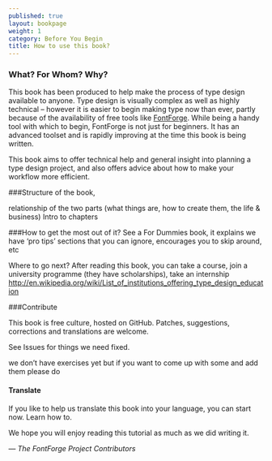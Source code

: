 ```yaml
---
published: true
layout: bookpage
weight: 1
category: Before You Begin
title: How to use this book?
---
```



### <TODO> What? For Whom? Why?

This book has been produced to help make the process of type design available to anyone. Type design
is visually complex as well as highly technical &ndash; however it is easier to begin making type
now than ever, partly because of the availability of free tools like [FontForge]. While being a
handy tool with which to begin, FontForge is not just for beginners. It has an advanced toolset
and is rapidly improving at the time this book is being written.

This book aims to offer technical help and general insight into planning a type design project, and
also offers advice about how to make your workflow more efficient.


###<TODO>Structure of the book, 

relationship of the two parts (what things are, how to create them, the life & business)
Intro to chapters

###<TODO>How to get the most out of it?
See a For Dummies book, it explains we have ‘pro tips’ sections that you can ignore, encourages you to skip around, etc

<TODO>Where to go next?
After reading this book, you can take a course, join a university programme  (they have scholarships), take an internship
http://en.wikipedia.org/wiki/List_of_institutions_offering_type_design_education 


###Contribute

This book is free culture, hosted on GitHub. Patches, suggestions, corrections and translations are welcome.

See Issues for things we need fixed.

<TODO>we don’t have exercises yet but if you want to come up with some and add them please do

#### Translate

If you like to help us translate this book into your language, you can start now. Learn how to.




We hope you will enjoy reading this tutorial as much as we did writing it.

*&mdash; The FontForge Project Contributors*

[FontForge]: http://fontforge.github.io/
[on GitHub]: https://github.com/fontforge/designwithfontforge.com/
[issue tracker]: https://github.com/fontforge/fontforge/issues
[bug]: When_Things_Go_Wrong_With_Fontforge_Itself.html
